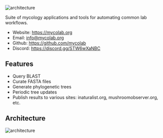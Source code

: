 ![architecture](images/logo-s.png)  

Suite of mycology applications and tools for automating common lab workflows.

- Website: https://mycolab.org
- Email: <info@mycolab.org>
- Github: https://github.com/mycolab
- Discord: https://discord.gg/STW6wXaNBC

## Features

- Query BLAST
- Curate FASTA files
- Generate phylogenetic trees
- Periodic tree updates
- Publish results to various sites: inaturalist.org, mushroomobserver.org, etc.

## Architecture
![architecture](images/architecture.png)